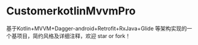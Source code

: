 # CustomerkotlinMvvmPro
基于Kotlin+MVVM+Dagger-android+Retrofit+RxJava+Glide 等架构实现的一个基项目，简约风格及详细注释，欢迎 star or fork！

